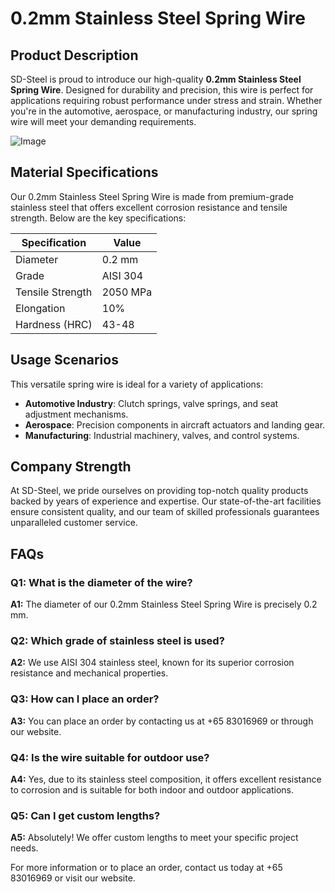 # 0.2mm Stainless Steel Spring Wire

## Product Description

SD-Steel is proud to introduce our high-quality **0.2mm Stainless Steel Spring Wire**. Designed for durability and precision, this wire is perfect for applications requiring robust performance under stress and strain. Whether you're in the automotive, aerospace, or manufacturing industry, our spring wire will meet your demanding requirements.

![Image](https://github.com/user-attachments/assets/2567258e-e124-4816-932d-1809bd27ef0b)

## Material Specifications

Our 0.2mm Stainless Steel Spring Wire is made from premium-grade stainless steel that offers excellent corrosion resistance and tensile strength. Below are the key specifications:

| Specification       | Value                 |
|---------------------|-----------------------|
| Diameter            | 0.2 mm                |
| Grade               | AISI 304              |
| Tensile Strength    | 2050 MPa             |
| Elongation          | 10%                   |
| Hardness (HRC)      | 43-48                 |

## Usage Scenarios

This versatile spring wire is ideal for a variety of applications:
- **Automotive Industry**: Clutch springs, valve springs, and seat adjustment mechanisms.
- **Aerospace**: Precision components in aircraft actuators and landing gear.
- **Manufacturing**: Industrial machinery, valves, and control systems.

## Company Strength

At SD-Steel, we pride ourselves on providing top-notch quality products backed by years of experience and expertise. Our state-of-the-art facilities ensure consistent quality, and our team of skilled professionals guarantees unparalleled customer service.

## FAQs

### Q1: What is the diameter of the wire?
**A1:** The diameter of our 0.2mm Stainless Steel Spring Wire is precisely 0.2 mm.

### Q2: Which grade of stainless steel is used?
**A2:** We use AISI 304 stainless steel, known for its superior corrosion resistance and mechanical properties.

### Q3: How can I place an order?
**A3:** You can place an order by contacting us at +65 83016969 or through our website.

### Q4: Is the wire suitable for outdoor use?
**A4:** Yes, due to its stainless steel composition, it offers excellent resistance to corrosion and is suitable for both indoor and outdoor applications.

### Q5: Can I get custom lengths?
**A5:** Absolutely! We offer custom lengths to meet your specific project needs.

For more information or to place an order, contact us today at +65 83016969 or visit our website.